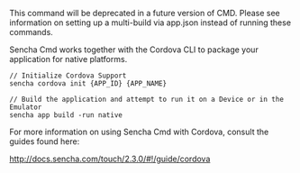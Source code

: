 This command will be deprecated in a future version of CMD. Please see information on setting up a multi-build via app.json instead of running these commands.

Sencha Cmd works together with the Cordova CLI to package your application for native platforms.

    // Initialize Cordova Support 
    sencha cordova init {APP_ID} {APP_NAME}

    // Build the application and attempt to run it on a Device or in the Emulator
    sencha app build -run native

For more information on using Sencha Cmd with Cordova, consult the guides found here:

http://docs.sencha.com/touch/2.3.0/#!/guide/cordova
